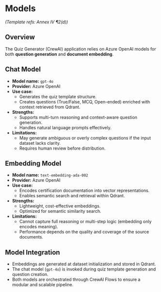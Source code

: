 # Models

*(Template refs: Annex IV ¶2(d))*  

## Overview

The Quiz Generator (CrewAI) application relies on Azure OpenAI models for both **question generation** and **document embedding**.

## Chat Model

- **Model name:** `gpt-4o`  
- **Provider:** Azure OpenAI  
- **Use case:**  
  - Generates the quiz template structure.  
  - Creates questions (True/False, MCQ, Open-ended) enriched with context retrieved from Qdrant.  
- **Strengths:**  
  - Supports multi-turn reasoning and context-aware question generation.  
  - Handles natural language prompts effectively.  
- **Limitations:**  
  - May generate ambiguous or overly complex questions if the input dataset lacks clarity.  
  - Requires human review before distribution.  

## Embedding Model

- **Model name:** `text-embedding-ada-002`  
- **Provider:** Azure OpenAI  
- **Use case:**  
  - Encodes certification documentation into vector representations.  
  - Enables semantic search and retrieval within Qdrant.  
- **Strengths:**  
  - Lightweight, cost-effective embeddings.  
  - Optimized for semantic similarity search.  
- **Limitations:**  
  - Cannot capture full reasoning or multi-step logic (embedding only encodes meaning).  
  - Performance depends on the quality and coverage of the source documents.  

## Model Integration

- Embeddings are generated at dataset initialization and stored in Qdrant.  
- The chat model (`gpt-4o`) is invoked during quiz template generation and question creation.  
- Both models are orchestrated through CrewAI Flows to ensure a modular and scalable pipeline.
